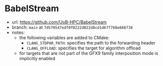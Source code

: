 # BabelStream

- url: <https://github.com/UoB-HPC/BabelStream>
- branch: `main` at `7d570547edf0f0222d022d8cd1d67f768e666738`
- notes:
  - the following variables are added to CMake:
    - `CLANG_STDPAR_PATH`: specifies the path to the forwarding header
    - `CLANG_OFFLOAD`: specifies the target for algorithm offload
  - for targets that are not part of the GFX9 family interposition mode is
    implicitly enabled
